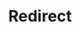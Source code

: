 ﻿---
layout: src/layouts/Redirect.astro
title: Redirect
redirect: /docs/projects/variables/variable-substitutions
pubDate:  2023-01-01
navSearch: false
navSitemap: false
navMenu: false
---
